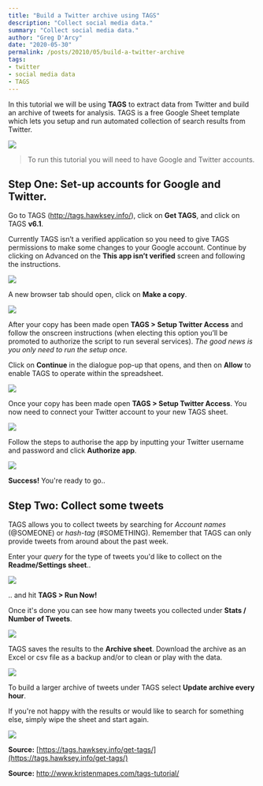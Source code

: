 ```yaml
---
title: "Build a Twitter archive using TAGS"
description: "Collect social media data."
summary: "Collect social media data."
author: "Greg D'Arcy"
date: "2020-05-30"
permalink: /posts/20210/05/build-a-twitter-archive
tags: 
- twitter
- social media data
- TAGS
---
```

In this tutorial we will be using **TAGS** to extract data from Twitter and build an archive of tweets for analysis. TAGS is a free Google Sheet template which lets you setup and run automated collection of search results from Twitter.

![](https://i.imgur.com/kAeayo4.png)

> To run this tutorial you will need to have Google and Twitter accounts.

## Step One: Set-up accounts for Google and Twitter.

Go to TAGS (http://tags.hawksey.info/), click on **Get TAGS**, and click on TAGS **v6.1**.

Currently TAGS isn’t a verified application so you need to give TAGS permissions to make some changes to your Google account. Continue by clicking on Advanced on the **This app isn’t verified** screen and following the instructions. 


![](https://i.imgur.com/YXN9Rka.png)


A new browser tab should open, click on **Make a copy**. 

![](https://i.imgur.com/r8Im2XD.png)


After your copy has been made open **TAGS > Setup Twitter Access** and follow the onscreen instructions  (when electing this option you’ll be promoted to authorize the script to run several services). *The good news is you only need to run the setup once.*

Click on **Continue** in the dialogue pop-up that opens, and then on **Allow** to enable
TAGS to operate within the spreadsheet.

![](https://i.imgur.com/4PDJJVm.png)


Once your copy has been made open **TAGS > Setup Twitter Access**. You now need to connect your Twitter account to your new TAGS sheet.

![](https://i.imgur.com/MyARi7i.png)


Follow the steps to authorise the app by inputting your Twitter username and password and click **Authorize app**.

![](https://i.imgur.com/Wq57icT.png)


**Success!** You're ready to go..


## Step Two: Collect some tweets

TAGS allows you to collect tweets by searching for *Account names* (@SOMEONE) or *hash-tag* (#SOMETHING). Remember that TAGS can only provide tweets from around about the past week. 

Enter your *query* for the type of tweets you'd like  to collect on the **Readme/Settings sheet**..

![](https://i.imgur.com/rEk5zU9.png)


.. and hit **TAGS > Run Now!** 

Once it's done you can see how many tweets you collected under **Stats / Number of Tweets**.

![](https://i.imgur.com/I0fV2yg.png)


TAGS saves the results to the **Archive sheet**. Download the archive as an Excel or csv file as a backup and/or to clean or play with the data.

![](https://i.imgur.com/4lk4kj0.png)



To build a larger archive of tweets under TAGS select **Update archive every hour**.

If you're not happy with the results or would like to search for something else, simply wipe the sheet and start again.

![](https://i.imgur.com/rcnC3zc.png)


**Source:** [https://tags.hawksey.info/get-tags/](https://tags.hawksey.info/get-tags/) 

**Source:** http://www.kristenmapes.com/tags-tutorial/



